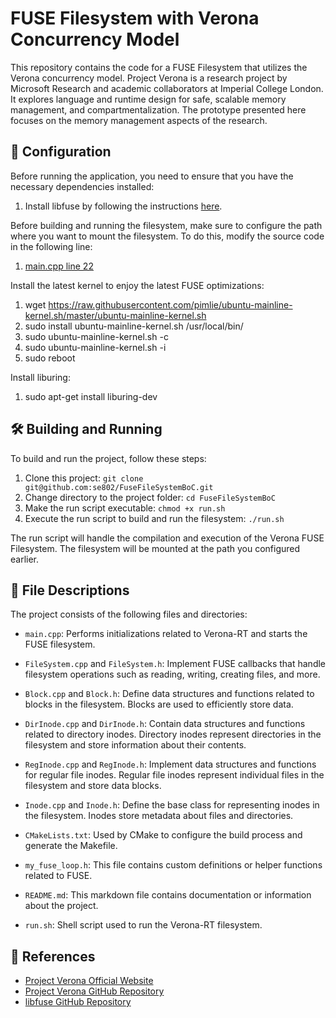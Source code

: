 # FUSE Filesystem with Verona Concurrency Model

This repository contains the code for a FUSE Filesystem that utilizes the Verona concurrency model. Project Verona is a research project by Microsoft Research and academic collaborators at Imperial College London. It explores language and runtime design for safe, scalable memory management, and compartmentalization. The prototype presented here focuses on the memory management aspects of the research.


## :wrench: Configuration

Before running the application, you need to ensure that you have the necessary dependencies installed:

1. Install libfuse by following the instructions [here](https://github.com/se802/verona-rt/blob/102e3b37d4361bf08449c42b67a14cf14d9cacc7/docs/building.md).

Before building and running the filesystem, make sure to configure the path where you want to mount the filesystem. To do this, modify the source code in the following line:

1. [main.cpp line 22](https://github.com/se802/FuseFileSystemBoC/blob/a62a67be9356947cba7b7ccc803b6818f2a2131b/main.cpp#L22)

Install the latest kernel to enjoy the latest FUSE optimizations: 

1. wget https://raw.githubusercontent.com/pimlie/ubuntu-mainline-kernel.sh/master/ubuntu-mainline-kernel.sh
2. sudo install ubuntu-mainline-kernel.sh /usr/local/bin/
3. sudo ubuntu-mainline-kernel.sh -c
4. sudo ubuntu-mainline-kernel.sh -i
5. sudo reboot

Install liburing:

1. sudo apt-get install liburing-dev

## :hammer_and_wrench: Building and Running

To build and run the project, follow these steps:

1. Clone this project: `git clone git@github.com:se802/FuseFileSystemBoC.git`
2. Change directory to the project folder: `cd FuseFileSystemBoC`
3. Make the run script executable: `chmod +x run.sh`
4. Execute the run script to build and run the filesystem: `./run.sh`

The run script will handle the compilation and execution of the Verona FUSE Filesystem. The filesystem will be mounted at the path you configured earlier.

## :open_file_folder: File Descriptions

The project consists of the following files and directories:

- `main.cpp`: Performs initializations related to Verona-RT and starts the FUSE filesystem.

- `FileSystem.cpp` and `FileSystem.h`: Implement FUSE callbacks that handle filesystem operations such as reading, writing, creating files, and more.

- `Block.cpp` and `Block.h`: Define data structures and functions related to blocks in the filesystem. Blocks are used to efficiently store data.

- `DirInode.cpp` and `DirInode.h`: Contain data structures and functions related to directory inodes. Directory inodes represent directories in the filesystem and store information about their contents.

- `RegInode.cpp` and `RegInode.h`: Implement data structures and functions for regular file inodes. Regular file inodes represent individual files in the filesystem and store data blocks.

- `Inode.cpp` and `Inode.h`: Define the base class for representing inodes in the filesystem. Inodes store metadata about files and directories.

- `CMakeLists.txt`: Used by CMake to configure the build process and generate the Makefile.

- `my_fuse_loop.h`: This file contains custom definitions or helper functions related to FUSE.

- `README.md`: This markdown file contains documentation or information about the project.

- `run.sh`: Shell script used to run the Verona-RT filesystem.


## :blue_book: References

- [Project Verona Official Website](https://www.microsoft.com/research/project/project-verona/)
- [Project Verona GitHub Repository](https://github.com/microsoft/verona)
- [libfuse GitHub Repository](https://github.com/libfuse/libfuse)
